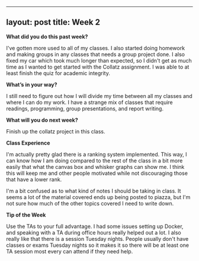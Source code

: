 
---
layout: post
title: Week 2
---

**What did you do this past week?**

I've gotten more used to all of my classes. I also started doing homework and making groups in any classes that needs a group project done. I also fixed my car which took much longer than expected, so I didn't get as much time as I wanted to get started with the Collatz assignment.
I was able to at least finish the quiz for academic integrity.

**What’s in your way?**

I still need to figure out how I will divide my time between all my classes and where I can do my work. I have a strange mix of classes that require readings, programming, group presentations, and report writing. 

**What will you do next week?**

Finish up the collatz project in this class. 

**Class Experience**

I'm actually pretty glad there is a ranking system implemented. This way, I can know how I am doing compared to the rest of the class in a bit more easily that what the canvas box and whisker graphs can show me. I think this will keep me and other people motivated while not discouraging those that have a lower rank. 

I'm a bit confused as to what kind of notes I should be taking in class. It seems a lot of the material covered ends up being posted to piazza, but I'm not sure how much of the other topics covered I need to write down.

**Tip of the Week**

Use the TAs to your full advantage. I had some issues setting up Docker, and speaking with a TA during office hours really helped out a lot. I also really like that there is a session Tuesday nights. People usually don't have classes or exams Tuesday nights so it makes it so there will be at least one TA session most every can attend if they need help. 

<!--![_config.yml]({{ site.baseurl }}/images/config.png)-->

<!--The easiest way to make your first post is to edit this one. Go into /_posts/ and update the Hello World markdown file. For more instructions head over to the [Jekyll Now repository](https://github.com/barryclark/jekyll-now) on GitHub.-->
